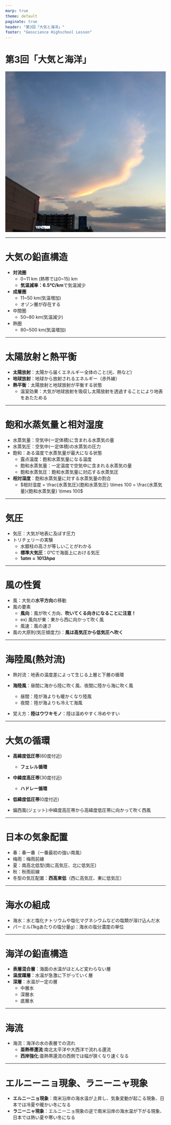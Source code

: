 ```yaml
---
marp: true
theme: default
paginate: true
header: "第3回「大気と海洋」"
footer: "Geoscience Highschool Lesson"
---
```


# 第3回「大気と海洋」
![bg cover opacity:.5](image.png)

---

# 大気の鉛直構造

- **対流圏**
  - 0~11 km (熱帯では0~15) km
  - **気温減率：6.5℃/km**で気温減少
- **成層圏**
  - 11~50 km(気温増加)
  - オゾン層が存在する
- 中間圏
  - 50~80 km(気温減少)
- 熱圏
  - 80~500 km(気温増加)

---

# 太陽放射と熱平衡

- **太陽放射**：太陽から届くエネルギー全体のこと(光、熱など)
- **地球放射**：地球から放射されるエネルギー（赤外線）
- **熱平衡**：太陽放射と地球放射が平衡する状態
  - 温室効果：大気が地球放射を吸収し太陽放射を透過することにより地表をあたためる

---

# 飽和水蒸気量と相対湿度

- 水蒸気量：空気中(一定体積)に含まれる水蒸気の量
- 水蒸気圧：空気中(一定体積)の水蒸気の圧力
- 飽和：ある温度で水蒸気量が最大になる状態
  - 露点温度：飽和水蒸気量になる温度
  - 飽和水蒸気量：一定温度で空気中に含まれる水蒸気の量
  - 飽和水蒸気圧：飽和水蒸気量に対応する水蒸気圧
- **相対湿度**：飽和水蒸気量に対する水蒸気量の割合
  - $相対湿度 = \frac{水蒸気圧}{飽和水蒸気圧} \times 100 = \frac{水蒸気量}{飽和水蒸気量} \times 100$
  
---

# 気圧

- 気圧：大気が地表に及ぼす圧力
- トリチェリーの実験
  - 水銀柱の高さが等しいことがわかる
  - **標準大気圧**：0℃で海面上における気圧
  - **$1 atm = 1013 hpa$**

---

# 風の性質

- 風：大気の**水平方向**の移動
- 風の要素
  - **風向**：風が吹く方向、**吹いてくる向きになることに注意！**
  - ex) 風向が東：東から西に向かって吹く風
  - 風速：風の速さ
- 風の大原則(気圧傾度力)：**風は高気圧から低気圧へ吹く**

---

# 海陸風(熱対流)

- 熱対流：地表の温度差によって生じる上層と下層の循環
- **海陸風**：昼間に海から陸に吹く風、夜間に陸から海に吹く風
  - 昼間：陸が海よりも暖かくなり陸風
  - 夜間：陸が海よりも冷えて海風
  
- 覚え方：**陸はウワキモノ**：陸は温めやすく冷めやすい

---

# 大気の循環

- **高緯度低圧帯**(60度付近)
  - **フェレル循環**
- **中緯度高圧帯**(30度付近)
  - **ハドレー循環**
- **低緯度低圧帯**(0度付近)

- 偏西風(ジェット):中緯度高圧帯から高緯度低圧帯に向かって吹く西風

---

# 日本の気象配置

- 春：春一番（一番最初の強い南風）
- 梅雨：梅雨前線
- 夏：南高北低型(南に高気圧、北に低気圧)
- 秋：秋雨前線
- 冬型の気圧配置：**西高東低**（西に高気圧、東に低気圧）

---

# 海水の組成

- 海水：水と塩化ナトリウムや塩化マグネシウムなどの塩類が溶け込んだ水
- パーミル(1kgあたりの塩分量g)：海水の塩分濃度の単位

---

# 海洋の鉛直構造

- **表層混合層**：海面の水温がほとんど変わらない層
- **温度躍層**：水温が急激に下がっていく層
- **深層**：水温が一定の層
  - 中層水
  - 深層水
  - 底層水

---

# 海流

- 海流：海洋の水の表層での流れ
  - **亜熱帯還流**:南北太平洋や大西洋で流れる還流
  - **西岸強化**:亜熱帯還流の西側では幅が狭くなり速くなる

--- 

# エルニーニョ現象、ラニーニャ現象

- **エルニーニョ現象**：南米沿岸の海水温が上昇し、気象変動が起こる現象、日本では冷夏や暖かい冬になる
- **ラニーニャ現象**：エルニーニョ現象の逆で南米沿岸の海水温が下がる現象、日本では熱い夏や寒い冬になる